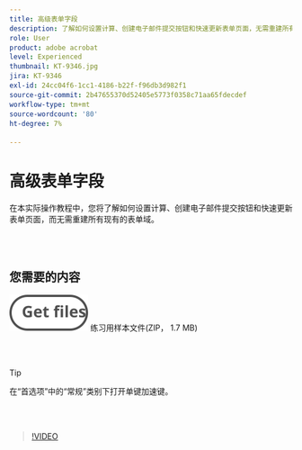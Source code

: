 ```yaml
---
title: 高级表单字段
description: 了解如何设置计算、创建电子邮件提交按钮和快速更新表单页面，无需重建所有现有表单字段
role: User
product: adobe acrobat
level: Experienced
thumbnail: KT-9346.jpg
jira: KT-9346
exl-id: 24cc04f6-1cc1-4186-b22f-f96db3d982f1
source-git-commit: 2b47655370d52405e5773f0358c71aa65fdecdef
workflow-type: tm+mt
source-wordcount: '80'
ht-degree: 7%

---
```


# 高级表单字段

在本实际操作教程中，您将了解如何设置计算、创建电子邮件提交按钮和快速更新表单页面，而无需重建所有现有的表单域。

<br> 

## 您需要的内容

[![获取文件](../assets/Getfiles.svg)](../assets/ProjectEstimate.zip)
练习用样本文件(ZIP， 1.7 MB)

<br> 

>[!TIP]
>
>在“首选项”中的“常规”类别下打开单键加速键。

<br> 

>[!VIDEO](https://video.tv.adobe.com/v/340379?quality=12&learn=on&hidetitle=true)
